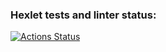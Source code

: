 ### Hexlet tests and linter status:
[![Actions Status](https://github.com/DenisJD/java-project-73/workflows/hexlet-check/badge.svg)](https://github.com/DenisJD/java-project-73/actions)